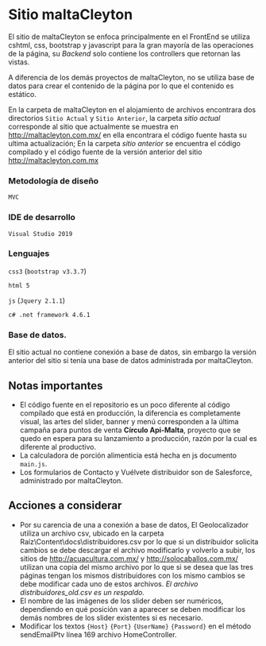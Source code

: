 # Sitio maltaCleyton

El sitio de maltaCleyton se enfoca principalmente en el FrontEnd se utiliza  cshtml, css, bootstrap  y javascript para la gran mayoría de las operaciones de la página, su *Backend* solo contiene los controllers que retornan las vistas.

A diferencia de los demás proyectos de maltaCleyton, no se utiliza base de datos para crear el contenido de la página por lo que el contenido es estático.

En la carpeta de maltaCleyton en el alojamiento de archivos encontrara dos directorios `Sitio Actual` y `Sitio Anterior`, la carpeta *sitio actual* corresponde al sitio que actualmente se muestra en http://maltacleyton.com.mx/ en ella encontrara el código fuente hasta su ultima actualización; En la carpeta *sitio anterior* se encuentra el código compilado y el código fuente de la versión anterior del sitio http://maltacleyton.com.mx

### Metodología de diseño 
 `MVC`

### IDE de desarrollo
`Visual Studio 2019`
### Lenguajes

`css3` (`bootstrap v3.3.7`)

`html 5`

`js` (`Jquery 2.1.1`)

`c# .net framework 4.6.1`

### Base de datos.

El sitio actual no contiene conexión a base de datos, sin embargo la versión anterior del sitio si tenía una base de datos administrada por maltaCleyton.

## Notas importantes

- El código fuente en el repositorio es un poco diferente al código compilado que está en producción, la diferencia es completamente visual, las artes del slider, banner y menú corresponden a la última campaña para puntos de venta **Círculo Api-Malta**, proyecto que se quedo en espera para su lanzamiento a producción, razón por la cual es diferente al productivo.
- La calculadora de porción alimenticia está hecha en js documento `main.js`.
- Los formularios de Contacto y Vuélvete distribuidor son de Salesforce, administrado por maltaCleyton.

## Acciones a considerar 

- Por su carencia de una a conexión a base de datos, El Geolocalizador utiliza un archivo csv, ubicado en la carpeta Raíz\Content\docs\distribuidores.csv por lo que si un distribuidor solicita cambios se debe descargar el archivo modificarlo y volverlo a subir, los sitios de http://acuacultura.com.mx/ y http://solocaballos.com.mx/ utilizan una copia del mismo archivo por lo que si se desea que las tres páginas tengan los mismos distribuidores con los mismo cambios se debe modificar cada uno de estos archivos.
  *El archivo distribuidores_old.csv es un respaldo.*
- El nombre de las imágenes de los slider deben ser numéricos, dependiendo en qué posición van a aparecer se deben modificar los demás nombres de los slider existentes si es necesario.
- Modificar los textos `{Host}` `{Port}` `{UserName}` `{Password}` en el método sendEmailPtv línea 169 archivo HomeController.
